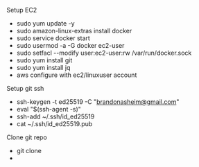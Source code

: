 Setup EC2

* sudo yum update -y
* sudo amazon-linux-extras install docker
* sudo service docker start
* sudo usermod -a -G docker ec2-user
* sudo setfacl --modify user:ec2-user:rw /var/run/docker.sock
* sudo yum install git
* sudo yum install jq
* aws configure with ec2/linuxuser account

Setup git ssh
* ssh-keygen -t ed25519 -C "brandonasheim@gmail.com"
* eval "$(ssh-agent -s)"
* ssh-add ~/.ssh/id_ed25519
* cat ~/.ssh/id_ed25519.pub

Clone git repo
* git clone
* 